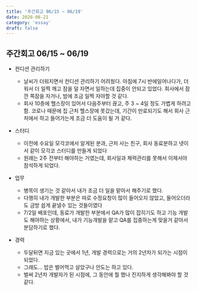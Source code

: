 ```yaml
---
title: '주간회고 06/15 ~ 06/19'
date: 2020-06-21
category: 'essay'
draft: false
---
```


## 주간회고 06/15 ~ 06/19

- 컨디션 관리하기

  - 날씨가 더워지면서 컨디션 관리하기 어려웠다. 아침에 7시 반에일어나다가, 더워서 더 일찍 깨고 잠을 덜 자면서 일하는데 집중이 안되고 있었다.
    회사에서 잠깐 쪽잠을 자거나, 밤에 조금 일찍 자야할 것 같다.
  - 회사 10층에 헬스장이 있어서 다음주부터 끊고, 주 3 ~ 4일 정도 가볍게 하려고 함. 코로나 때문에 집 근처 헬스장에 못갔는데, 기간이 만료되기도 해서 회사 근처에서 하고 들어가는게 조금 더 도움이 될 거 같다.

- 스터디

  - 이전에 수요일 모각코에서 알게된 분과, 근처 사는 친구, 회사 동료분하고 넷이서 같이 모각코 스터디를 만들게 되었다
  - 원래는 2주 전부터 해야하는 거였는데, 회사일과 체력관리를 못해서 이제서야 참석하게 되었다.

- 업무

  - 병목이 생기는 것 같아서 내가 조금 더 일을 맡아서 해주기로 했다.
  - 다행히 내가 개발한 부분은 따로 수정요청이 많이 들어오지 않았고, 들어오더라도 금방 쉽게 끝낼수 있는 것들이였다
  - 7/2일 배포인데, 동료가 개발한 부분에서 QA가 많이 잡히기도 하고 기능 개발도 해야하는 상황에서, 내가 기능개발을 맡고 QA를 집중하는게 맞을거 같아서 분담하기로 했다.

- 경력
  - 두달뒤면 지금 있는 곳에서 1년, 개발 경력으로는 거의 2년차가 되가는 시점이 되었다.
  - 그래도... 밥은 벌어먹고 살았구나 안도는 하고 있다.
  - 벌써 2년차 개발자가 된 시점에, 그 동안에 뭘 했나 진지하게 생각해봐야 할 것 같다.
